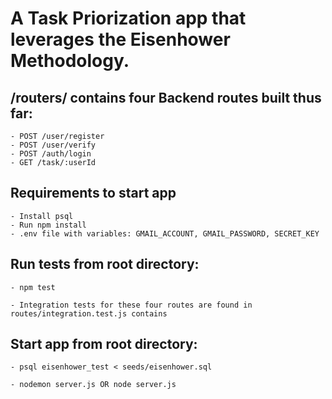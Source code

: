 # A Task Priorization app that leverages the Eisenhower Methodology.

## /routers/ contains four Backend routes built thus far:

    - POST /user/register
    - POST /user/verify
    - POST /auth/login
    - GET /task/:userId

## Requirements to start app

    - Install psql
    - Run npm install
    - .env file with variables: GMAIL_ACCOUNT, GMAIL_PASSWORD, SECRET_KEY

## Run tests from root directory:

    - npm test

    - Integration tests for these four routes are found in routes/integration.test.js contains

## Start app from root directory:

    - psql eisenhower_test < seeds/eisenhower.sql

    - nodemon server.js OR node server.js
